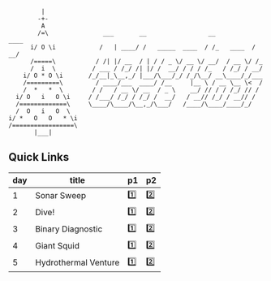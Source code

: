 ```
         |
        -+-
         A
        /=\               ___       __                 __           ____
      i/ O \i            /   | ____/ /   _____  ____  / /_   ____  / __/
      /=====\           / /| |/ __  / | / / _ \/ __ \/ __/  / __ \/ /_
      /  i  \          / ___ / /_/ /| |/ /  __/ / / / /_   / /_/ / __/
    i/ O * O \i       /_/__|_\__,_/ |___/\___/_/ /_/\__/ __\____/_/___
    /=========\         / ____/___  ____/ /__     |__ \ / __ \__ \<  /
    /  *   *  \        / /   / __ \/ __  / _ \    __/ // / / /_/ // /
  i/ O   i   O \i     / /___/ /_/ / /_/ /  __/   / __// /_/ / __// /
  /=============\     \____/\____/\__,_/\___/   /____/\____/____/_/
  /  O   i   O  \
i/ *   O   O   * \i
/=================\
       |___|
```

## Quick Links

| day | title | p1 | p2 |
| --- | --- | --- | --- |
| 1   | Sonar Sweep             | [1️⃣](day-01/1.litcoffee)         | [2️⃣](day-01/2.litcoffee)         |
| 2   | Dive!                   | [1️⃣](day-02/1.litcoffee)         | [2️⃣](day-02/2.litcoffee)         |
| 3   | Binary Diagnostic       | [1️⃣](day-03/1.litcoffee)         | [2️⃣](day-03/2.litcoffee)         |
| 4   | Giant Squid             | [1️⃣](day-04/1.litcoffee)         | [2️⃣](day-04/2.litcoffee)         |
| 5   | Hydrothermal Venture    | [1️⃣](day-05/1.litcoffee)         | [2️⃣](day-05/2.litcoffee)         |
